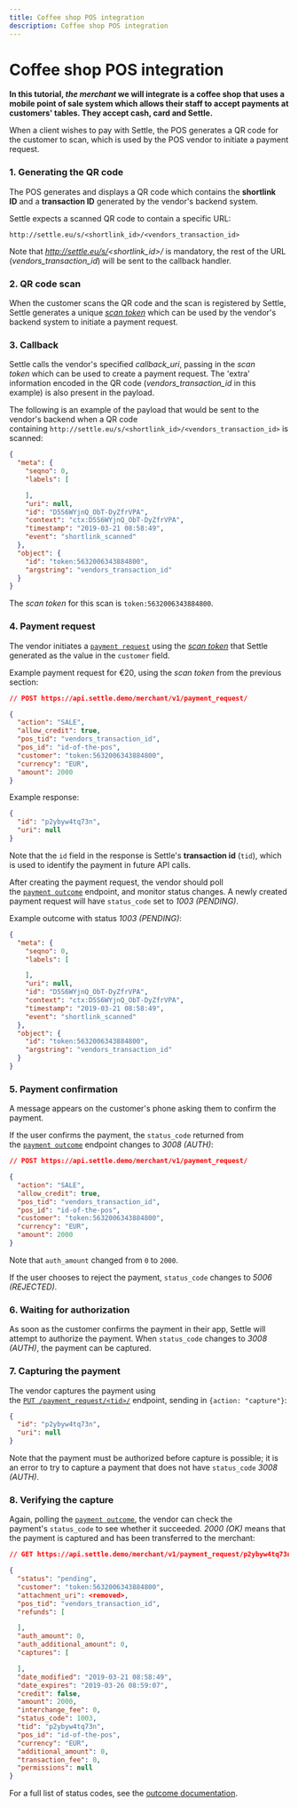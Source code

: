 ```yaml
---
title: Coffee shop POS integration
description: Coffee shop POS integration
---
```

# Coffee shop POS integration

**In this tutorial, *the merchant* we will integrate is a coffee shop that uses a mobile point of sale system which allows their staff to accept payments at customers' tables. They accept cash, card and Settle.**

When a client wishes to pay with Settle, the POS generates a QR code for the customer to scan, which is used by the POS vendor to initiate a payment request.

### 1. Generating the QR code

The POS generates and displays a QR code which contains the **shortlink ID** and a **transaction ID** generated by the vendor's backend system.

Settle expects a scanned QR code to contain a specific URL:

```
http://settle.eu/s/<shortlink_id>/<vendors_transaction_id>
```

Note that *http://settle.eu/s/<shortlink_id>/* is mandatory, the rest of the URL (*vendors_transaction_id*) will be sent to the callback handler.

### 2. QR code scan

When the customer scans the QR code and the scan is registered by Settle, Settle generates a unique *[scan token](https://developer.settle.eu/callbacks.html#callbacks-shortlink)* which can be used by the vendor's backend system to initiate a payment request.

### 3. Callback

Settle calls the vendor's specified *callback_uri*, passing in the *scan token* which can be used to create a payment request. The 'extra' information encoded in the QR code (*vendors_transaction_id* in this example) is also present in the payload.

The following is an example of the payload that would be sent to the vendor's backend when a QR code containing `http://settle.eu/s/<shortlink_id>/<vendors_transaction_id>` is scanned:

```json
{
  "meta": {
    "seqno": 0,
    "labels": [

    ],
    "uri": null,
    "id": "D5S6WYjnQ_ObT-DyZfrVPA",
    "context": "ctx:D5S6WYjnQ_ObT-DyZfrVPA",
    "timestamp": "2019-03-21 08:58:49",
    "event": "shortlink_scanned"
  },
  "object": {
    "id": "token:5632006343884800",
    "argstring": "vendors_transaction_id"
  }
}
```

The *scan token* for this scan is `token:5632006343884800`.

### 4. Payment request

The vendor initiates a [`payment request`](https://developer.settle.eu/handlers.html#post--payment_request- "POST /payment_request/") using the *[scan token](https://developer.settle.eu/callbacks.html#callbacks-shortlink)* that Settle generated as the value in the `customer` field.

Example payment request for €20, using the *scan token* from the previous section:

```json
// POST https://api.settle.demo/merchant/v1/payment_request/

{
  "action": "SALE",
  "allow_credit": true,
  "pos_tid": "vendors_transaction_id",
  "pos_id": "id-of-the-pos",
  "customer": "token:5632006343884800",
  "currency": "EUR",
  "amount": 2000
}
```

Example response:

```json
{
  "id": "p2ybyw4tq73n",
  "uri": null
}
```

Note that the `id` field in the response is Settle's **transaction id** (`tid`), which is used to identify the payment in future API calls.

After creating the payment request, the vendor should poll the [`payment outcome`](https://developer.settle.eu/handlers.html#get--payment_request--tid--outcome- "GET /payment_request/\<tid>/outcome/") endpoint, and monitor status changes. A newly created payment request will have `status_code` set to *1003 (PENDING)*.

Example outcome with status *1003 (PENDING)*:

```json
{
  "meta": {
    "seqno": 0,
    "labels": [

    ],
    "uri": null,
    "id": "D5S6WYjnQ_ObT-DyZfrVPA",
    "context": "ctx:D5S6WYjnQ_ObT-DyZfrVPA",
    "timestamp": "2019-03-21 08:58:49",
    "event": "shortlink_scanned"
  },
  "object": {
    "id": "token:5632006343884800",
    "argstring": "vendors_transaction_id"
  }
}
```

### 5. Payment confirmation

A message appears on the customer's phone asking them to confirm the payment.

If the user confirms the payment, the `status_code` returned from the [`payment outcome`](https://developer.settle.eu/handlers.html#get--payment_request--tid--outcome- "GET /payment_request/\<tid>/outcome/") endpoint changes to *3008 (AUTH)*:

```json
// POST https://api.settle.demo/merchant/v1/payment_request/

{
  "action": "SALE",
  "allow_credit": true,
  "pos_tid": "vendors_transaction_id",
  "pos_id": "id-of-the-pos",
  "customer": "token:5632006343884800",
  "currency": "EUR",
  "amount": 2000
}
```

Note that `auth_amount` changed from `0` to `2000`.

If the user chooses to reject the payment, `status_code` changes to *5006 (REJECTED)*.

### 6. Waiting for authorization

As soon as the customer confirms the payment in their app, Settle will attempt to authorize the payment. When `status_code` changes to *3008 (AUTH)*, the payment can be captured.

### 7. Capturing the payment

The vendor captures the payment using the [`PUT /payment_request/<tid>/`](https://developer.settle.eu/handlers.html#put--payment_request--tid-- "PUT /payment_request/\<tid>/") endpoint, sending in `{action: "capture"}`:

```json
{
  "id": "p2ybyw4tq73n",
  "uri": null
}
```

Note that the payment must be authorized before capture is possible; it is an error to try to capture a payment that does not have `status_code` *3008 (AUTH)*.

### 8. Verifying the capture

Again, polling the [`payment outcome`](https://developer.settle.eu/handlers.html#get--payment_request--tid--outcome- "GET /payment_request/\<tid>/outcome/"), the vendor can check the payment's `status_code` to see whether it succeeded. *2000 (OK)* means that the payment is captured and has been transferred to the merchant:

```json
// GET https://api.settle.demo/merchant/v1/payment_request/p2ybyw4tq73n/outcome/

{
  "status": "pending",
  "customer": "token:5632006343884800",
  "attachment_uri": <removed>,
  "pos_tid": "vendors_transaction_id",
  "refunds": [

  ],
  "auth_amount": 0,
  "auth_additional_amount": 0,
  "captures": [

  ],
  "date_modified": "2019-03-21 08:58:49",
  "date_expires": "2019-03-26 08:59:07",
  "credit": false,
  "amount": 2000,
  "interchange_fee": 0,
  "status_code": 1003,
  "tid": "p2ybyw4tq73n",
  "pos_id": "id-of-the-pos",
  "currency": "EUR",
  "additional_amount": 0,
  "transaction_fee": 0,
  "permissions": null
}
```

For a full list of status codes, see the [outcome documentation](https://developer.settle.eu/handlers.html#outcome).